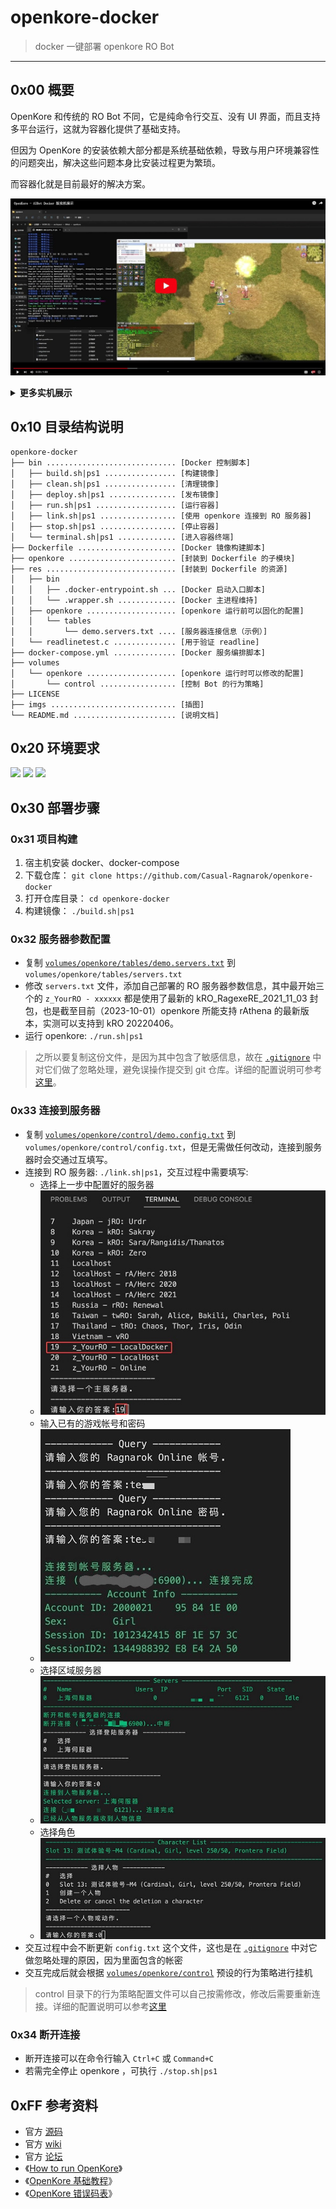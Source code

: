 # openkore-docker

> docker 一键部署 openkore RO Bot

------


## 0x00 概要

OpenKore 和传统的 RO Bot 不同，它是纯命令行交互、没有 UI 界面，而且支持多平台运行，这就为容器化提供了基础支持。

但因为 OpenKore 的安装依赖大部分都是系统基础依赖，导致与用户环境兼容性的问题突出，解决这些问题本身比安装过程更为繁琐。

而容器化就是目前最好的解决方案。

[![Openkore - AIBot 实机演示](./imgs/01.jpg)](https://www.bilibili.com/video/BV14w411Y78k)

<details>
<summary><b>更多实机展示</b></summary>
<br/>

![](./02.gif)

</details>



## 0x10 目录结构说明

```
openkore-docker
├── bin ............................. [Docker 控制脚本]
│   ├── build.sh|ps1 ................ [构建镜像]
│   ├── clean.sh|ps1 ................ [清理镜像]
│   ├── deploy.sh|ps1 ............... [发布镜像]
│   ├── run.sh|ps1 .................. [运行容器]
│   ├── link.sh|ps1 ................. [使用 openkore 连接到 RO 服务器]
│   ├── stop.sh|ps1 ................. [停止容器]
│   └── terminal.sh|ps1 ............. [进入容器终端]
├── Dockerfile ...................... [Docker 镜像构建脚本]
├── openkore ........................ [封装到 Dockerfile 的子模块]
├── res ............................. [封装到 Dockerfile 的资源]
│   ├── bin
│   │   ├── .docker-entrypoint.sh ... [Docker 启动入口脚本]
│   │   └── .wrapper.sh ............. [Docker 主进程维持]
│   ├── openkore .................... [openkore 运行前可以固化的配置]
│   │   └── tables
│   │       └── demo.servers.txt .... [服务器连接信息（示例）]
│   └── readlinetest.c .............. [用于验证 readline]
├── docker-compose.yml .............. [Docker 服务编排脚本]
├── volumes
│   └── openkore .................... [openkore 运行时可以修改的配置]
│       └── control ................. [控制 Bot 的行为策略]
├── LICENSE
├── imgs ............................ [插图]
└── README.md ....................... [说明文档]
```

## 0x20 环境要求

![](https://img.shields.io/badge/Platform-Linux%20amd64-brightgreen.svg) ![](https://img.shields.io/badge/Platform-Mac%20amd64-brightgreen.svg) ![](https://img.shields.io/badge/Platform-Windows%20x64-brightgreen.svg)


## 0x30 部署步骤

### 0x31 项目构建

1. 宿主机安装 docker、docker-compose
2. 下载仓库： `git clone https://github.com/Casual-Ragnarok/openkore-docker`
3. 打开仓库目录： `cd openkore-docker`
4. 构建镜像： `./build.sh|ps1`


### 0x32 服务器参数配置

- 复制 [`volumes/openkore/tables/demo.servers.txt`](./volumes/openkore/tables/demo.servers.txt) 到 `volumes/openkore/tables/servers.txt`
- 修改 `servers.txt` 文件，添加自己部署的 RO 服务器参数信息，其中最开始三个的 `z_YourRO - xxxxxx` 都是使用了最新的 kRO_RagexeRE_2021_11_03 封包，也是截至目前（2023-10-01）openkore 所能支持 rAthena 的最新版本，实测可以支持到 kRO 20220406。
- 运行 openkore: `./run.sh|ps1`

> 之所以要复制这份文件，是因为其中包含了敏感信息，故在 [`.gitignore`](./.gitignore) 中对它们做了忽略处理，避免误操作提交到 git 仓库。详细的配置说明可参考[这里](./volumes/openkore/tables/README.md)。

### 0x33 连接到服务器

- 复制 [`volumes/openkore/control/demo.config.txt`](./volumes/openkore/control/demo.config.txt) 到 `volumes/openkore/control/config.txt`，但是无需做任何改动，连接到服务器时会交通过互填写。
- 连接到 RO 服务器: `./link.sh|ps1`，交互过程中需要填写:
  - 选择上一步中配置好的服务器
  - ![](imgs/03.jpg)
  - 输入已有的游戏帐号和密码
  - ![](imgs/04.jpg)
  - 选择区域服务器
  - ![](imgs/05.jpg)
  - 选择角色
  - ![](imgs/06.jpg)
- 交互过程中会不断更新 `config.txt` 这个文件，这也是在 [`.gitignore`](./.gitignore) 中对它做忽略处理的原因，因为里面包含的帐密
- 交互完成后就会根据 [`volumes/openkore/control`](./volumes/openkore/control) 预设的行为策略进行挂机


> control 目录下的行为策略配置文件可以自己按需修改，修改后需要重新连接。详细的配置说明可以参考[这里](./volumes/openkore/control/README.md)


### 0x34 断开连接

- 断开连接可以在命令行输入 `Ctrl+C` 或 `Command+C`
- 若需完全停止 openkore ，可执行 `./stop.sh|ps1`


## 0xFF 参考资料

- 官方 [源码](https://github.com/OpenKore/openkore)
- 官方 [wiki](https://openkore.com/wiki/Main_Page) 
- 官方 [论坛](https://forums.openkore.com/)
- 《[How to run OpenKore](https://openkore.com/wiki/How_to_run_OpenKore)》
- 《[OpenKore 基础教程](https://1991.run/138.html)》
- 《[OpenKore 错误码表](https://openkore.com/wiki/packets)》

